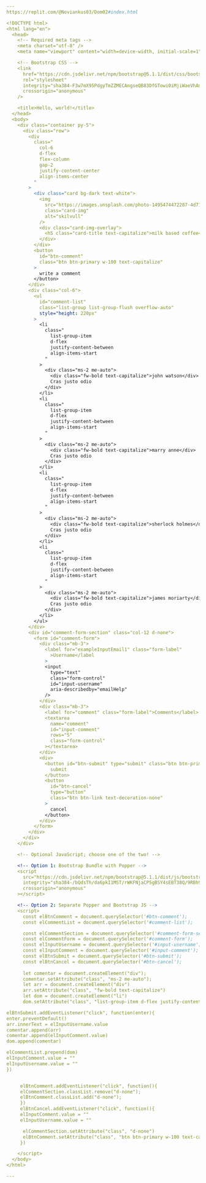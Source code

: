 ```yaml
---
https://replit.com/@Noviankus03/Dom02#index.html

<!DOCTYPE html>
<html lang="en">
  <head>
    <!-- Required meta tags -->
    <meta charset="utf-8" />
    <meta name="viewport" content="width=device-width, initial-scale=1" />

    <!-- Bootstrap CSS -->
    <link
      href="https://cdn.jsdelivr.net/npm/bootstrap@5.1.1/dist/css/bootstrap.min.css"
      rel="stylesheet"
      integrity="sha384-F3w7mX95PdgyTmZZMECAngseQB83DfGTowi0iMjiWaeVhAn4FJkqJByhZMI3AhiU"
      crossorigin="anonymous"
    />

    <title>Hello, world!</title>
  </head>
  <body>
    <div class="container py-5">
      <div class="row">
        <div
          class="
            col-6
            d-flex
            flex-column
            gap-2
            justify-content-center
            align-items-center
          "
        >
          <div class="card bg-dark text-white">
            <img
              src="https://images.unsplash.com/photo-1495474472287-4d71bcdd2085?ixid=MnwxMjA3fDB8MHxwaG90by1wYWdlfHx8fGVufDB8fHx8&ixlib=rb-1.2.1&auto=format&fit=crop&w=480&q=80"
              class="card-img"
              alt="skilvull"
            />
            <div class="card-img-overlay">
              <h5 class="card-title text-capitalize">milk based coffee</h5>
            </div>
          </div>
          <button
            id="btn-comment"
            class="btn btn-primary w-100 text-capitalize"
          >
            write a comment
          </button>
        </div>
        <div class="col-6">
          <ul
            id="comment-list"
            class="list-group list-group-flush overflow-auto"
            style="height: 220px"
          >
            <li
              class="
                list-group-item
                d-flex
                justify-content-between
                align-items-start
              "
            >
              <div class="ms-2 me-auto">
                <div class="fw-bold text-capitalize">john watson</div>
                Cras justo odio
              </div>
            </li>
            <li
              class="
                list-group-item
                d-flex
                justify-content-between
                align-items-start
              "
            >
              <div class="ms-2 me-auto">
                <div class="fw-bold text-capitalize">marry anne</div>
                Cras justo odio
              </div>
            </li>
            <li
              class="
                list-group-item
                d-flex
                justify-content-between
                align-items-start
              "
            >
              <div class="ms-2 me-auto">
                <div class="fw-bold text-capitalize">sherlock holmes</div>
                Cras justo odio
              </div>
            </li>
            <li
              class="
                list-group-item
                d-flex
                justify-content-between
                align-items-start
              "
            >
              <div class="ms-2 me-auto">
                <div class="fw-bold text-capitalize">james moriarty</div>
                Cras justo odio
              </div>
            </li>
          </ul>
        </div>
        <div id="comment-form-section" class="col-12 d-none">
          <form id="comment-form">
            <div class="mb-3">
              <label for="exampleInputEmail1" class="form-label"
                >Username</label
              >
              <input
                type="text"
                class="form-control"
                id="input-username"
                aria-describedby="emailHelp"
              />
            </div>
            <div class="mb-3">
              <label for="comment" class="form-label">Comments</label>
              <textarea
                name="comment"
                id="input-comment"
                rows="5"
                class="form-control"
              ></textarea>
            </div>
            <div>
              <button id="btn-submit" type="submit" class="btn btn-primary">
                submit
              </button>
              <button
                id="btn-cancel"
                type="button"
                class="btn btn-link text-decoration-none"
              >
                cancel
              </button>
            </div>
          </form>
        </div>
      </div>
    </div>

    <!-- Optional JavaScript; choose one of the two! -->

    <!-- Option 1: Bootstrap Bundle with Popper -->
    <script
      src="https://cdn.jsdelivr.net/npm/bootstrap@5.1.1/dist/js/bootstrap.bundle.min.js"
      integrity="sha384-/bQdsTh/da6pkI1MST/rWKFNjaCP5gBSY4sEBT38Q/9RBh9AH40zEOg7Hlq2THRZ"
      crossorigin="anonymous"
    ></script>

    <!-- Option 2: Separate Popper and Bootstrap JS -->
    <script>
      const elBtnComment = document.querySelector('#btn-comment');
      const elCommentList = document.querySelector('#comment-list');

      const elCommentSection = document.querySelector('#comment-form-section');
      const elCommentForm = document.querySelector('#comment-form');
      const elInputUsername = document.querySelector('#input-username');
      const elInputComment = document.querySelector('#input-comment');
      const elBtnSubmit = document.querySelector('#btn-submit');
      const elBtnCancel = document.querySelector('#btn-cancel');
      
      let comentar = document.createElement("div");
      comentar.setAttribute("class", "ms-2 me-auto");
      let arr = document.createElement("div")
      arr.setAttribute("class", "fw-bold text-capitalize")
      let dom = document.createElement("li")
      dom.setAttribute("class", "list-group-item d-flex justify-content-between align-items-start");

elBtnSubmit.addEventListener("click", function(enter){
enter.preventDefault()
arr.innerText = elInputUsername.value
comentar.append(arr) 
comentar.append(elInputComment.value)
dom.append(comentar)

elCommentList.prepend(dom)
elInputComment.value = ""
elInputUsername.value = ""
})


     elBtnComment.addEventListener("click", function(){
     elCommentSection.classList.remove("d-none");
     elBtnComment.classList.add("d-none");
     })
     elBtnCancel.addEventListener("click", function(){
     elInputComment.value = ""
     elInputUsername.value = ""

      elCommentSection.setAttribute("class", "d-none") 
      elBtnComment.setAttribute("class", "btn btn-primary w-100 text-capitalize")
     })

    </script>
  </body>
</html>

---
```


